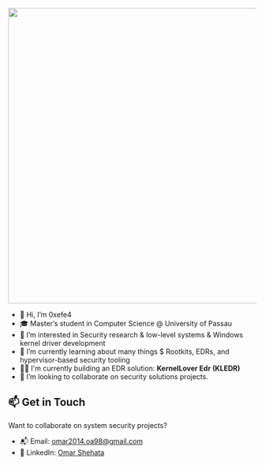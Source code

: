 <p align="center">
  <img src="./tenor.gif" width="600"/>
</p>

- 👋 Hi, I’m 0xefe4
- 🎓 Master’s student in Computer Science @ University of Passau
- 👀 I’m interested in Security research & low-level systems & Windows kernel driver development
- 🌱 I’m currently learning about many things $ Rootkits, EDRs, and hypervisor-based security tooling
- 🏃‍➡️ I'm currently building an EDR solution: **KernelLover Edr (KLEDR)**
- 💞️ I’m looking to collaborate on security solutions projects.

## 📫 Get in Touch
Want to collaborate on system security projects?

- 📬 Email: [omar2014.oa98@gmail.com](mailto:omar2014.oa98@gmail.com)  
- 💼 LinkedIn: [Omar Shehata](https://linkedin.com/in/efe4)  
